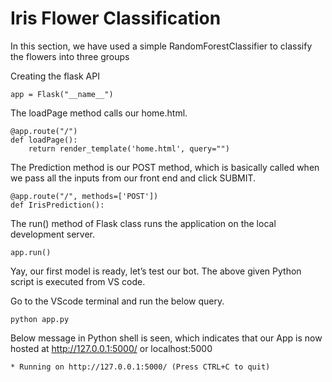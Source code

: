 # Iris Flower Classification

In this section, we have used a simple RandomForestClassifier to classify the flowers into three groups

Creating the flask API

```
app = Flask("__name__")
```

The loadPage method calls our home.html.
```
@app.route("/")
def loadPage():
	return render_template('home.html', query="")
```

The Prediction method is our POST method, which is basically called when we pass all the inputs from our front end and click SUBMIT.
```
@app.route("/", methods=['POST'])
def IrisPrediction():
```
  
The run() method of Flask class runs the application on the local development server.
```
app.run()
```


Yay, our first model is ready, let’s test our bot.
The above given Python script is executed from VS code.

Go to the VScode terminal and run the below query.
```
python app.py
```


Below message in Python shell is seen, which indicates that our App is now hosted at http://127.0.0.1:5000/ or localhost:5000
```
* Running on http://127.0.0.1:5000/ (Press CTRL+C to quit)
